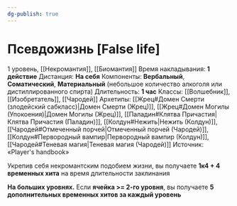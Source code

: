 ```yaml
---
dg-publish: true
---
```

# Псевдожизнь [False life]
1 уровень, [[Некромантия]], [[Биомантия]]
Время накладывания: **1 действие**
Дистанция: **На себя**
Компоненты: **Вербальный**, **Соматический**, **Материальный** (небольшое количество алкоголя или дистиллированного спирта)
Длительность: **1 час**
Классы: [[Волшебник]], [[Изобретатель]], [[Чародей]]
Архетипы: [[Жрец#Домен Смерти (злодейский сабкласс)|Домен Смерти (Жрец)]], [[Жрец#Домен Могилы (Упокоения)|Домен Могилы (Жрец)]], [[Паладин#Клятва Причастия|Клятва Причастия (Паладин)]], [[Колдун#Нежить|Нежить (Колдун)]], [[Чародей#Отмеченный порчей|Отмеченный порчей (Чародей)]], [[Колдун#Первородный вампир|Первородный вампир (Колдун)]], [[Чародей#Теневая магия|Теневая магия (Чародей)]]
Источник: «Player's handbook»

Укрепив себя некромантским подобием жизни, вы получаете **1к4 + 4 временных хита** на время длительности заклинания

**На больших уровнях.** Если **ячейка >= 2-го уровня**, вы получаете **5 дополнительных временных хитов за каждый уровень**